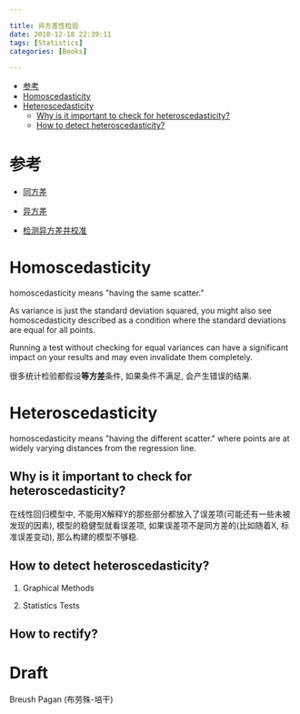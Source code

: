 ```yaml
---

title: 异方差性检验
date: 2018-12-18 22:39:11
tags: [Statistics]
categories: [Books]

---
```


<!-- vim-markdown-toc GFM -->

* [参考](#参考)
* [Homoscedasticity](#homoscedasticity)
* [Heteroscedasticity](#heteroscedasticity)
    * [Why is it important to check for heteroscedasticity?](#why-is-it-important-to-check-for-heteroscedasticity)
    * [How to detect heteroscedasticity?](#how-to-detect-heteroscedasticity)

<!-- vim-markdown-toc -->

# 参考

- [同方差](https://www.statisticshowto.datasciencecentral.com/homoscedasticity/)

- [异方差](https://www.statisticshowto.datasciencecentral.com/heteroscedasticity-simple-definition-examples)

- [检测异方差并校准](https://datascienceplus.com/how-to-detect-heteroscedasticity-and-rectify-it/)

<!-- more -->

# Homoscedasticity

homoscedasticity means "having the same scatter." 

As variance is just the standard deviation squared, you might also see homoscedasticity described as a condition where the standard deviations are equal for all points.

Running a test without checking for equal variances can have a significant impact on your results and may even invalidate them completely.

很多统计检验都假设**等方差**条件, 如果条件不满足, 会产生错误的结果.

# Heteroscedasticity

homoscedasticity means "having the different scatter." where points are at widely varying distances from the regression line.

## Why is it important to check for heteroscedasticity?

在线性回归模型中, 不能用X解释Y的那些部分都放入了误差项(可能还有一些未被发现的因素), 模型的稳健型就看误差项, 如果误差项不是同方差的(比如随着X, 标准误差变动), 那么构建的模型不够稳.

## How to detect heteroscedasticity?

1. Graphical Methods


2. Statistics Tests


## How to rectify?


# Draft

Breush Pagan (布劳殊-培干)

<div align=center></div>
